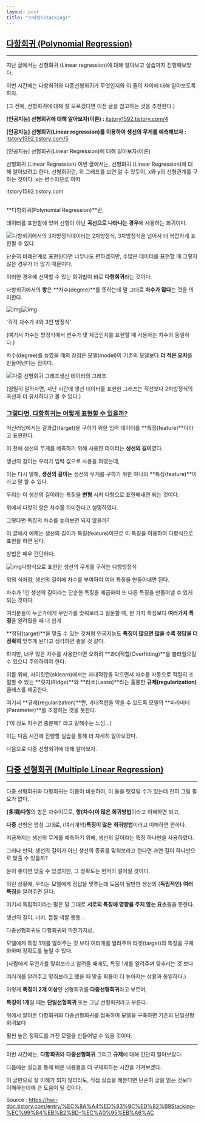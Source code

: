 ```yaml
---
layout: post
title: "스태킹(Stacking)"
---
```


## [**다항회귀 (Polynomial Regression)**](https://itstory1592.tistory.com/6#%EB%-B%A-%ED%--%AD%ED%-A%-C%EA%B-%--%---Polynomial%--Regression-)

------

 

 

지난 글에서는 선형회귀 (Linear regression)에 대해 알아보고 실습까지 진행해보았다.

이번 시간에는 다항회귀와 다중선형회귀가 무엇인지와 이 둘의 차이에 대해 알아보도록 하자.

 

 

(그 전에, 선형회귀에 대해 잘 모르겠다면 이전 글을 참고하는 것을 추천한다.)

**[인공지능] 선형회귀에 대해 알아보자(이론) :** [itstory1592.tistory.com/4](https://itstory1592.tistory.com/4)

**[인공지능] 선형회귀(Linear regression)를 이용하여 생선의 무게를 예측해보자 :** [i](https://itstory1592.tistory.com/5)[tstory1592.tistory.com/5](https://itstory1592.tistory.com/5)

 

 

[인공지능] 선형회귀(Linear Regression)에 대해 알아보자(이론)

선형회귀 (Linear Regression) 이번 글에서는, 선형회귀 (Linear Regression)에 대해 알아보려고 한다. 선형회귀란, 위 그래프를 보면 알 수 있듯이, x와 y의 선형관계를 구하는 것이다. x는 변수이므로 어떠

itstory1592.tistory.com

 

## [ ](https://itstory1592.tistory.com/6#%C-%A-)

 

**다항회귀(Polynomial Regression)**란,

데이터를 표현함에 있어 선형이 아닌 **곡선으로 나타나는 경우**에 사용하는 회귀이다.

 

 



![다항회귀에서의 3차방정식](https://blog.kakaocdn.net/dn/cMKf6P/btq4H02fnrI/tdpBKjRfPZq09Ect2NRDK0/img.png)데이터는 2차방정식, 3차방정식을 넘어서 더 복잡하게 표현될 수 있다.



 

 

단순히 비례관계로 표현된다면 너무나도 편하겠지만, 수많은 데이터를 표현할 때 그렇지 않은 경우가 더 많기 때문이다.

이러한 경우에 선택할 수 있는 회귀법이 바로 **다항회귀**라는 것이다.

다항회귀에서의 **항**은 **차수(degree)**를 뜻하는데 말 그대로 **차수가 많다**는 것을 의미한다.

 

 



![img](https://blog.kakaocdn.net/dn/cZYNCO/btq4DAROcNR/CKlklUYP8hznwmwKpypUOK/img.png)![img](https://blog.kakaocdn.net/dn/ynpX6/btq4CCPOjTO/aX0kOmAryGkkrtZLXwRt2k/img.png)

'각각 차수가 4와 3인 방정식'



(여기서 차수는 방정식에서 변수가 몇 제곱인지를 표현할 때 사용하는 차수와 동일하다.)

 

차수(degree)를 높였을 때의 장점은 모델(model)이 기존의 모델보다 **더 적은 오차**를 만들어낸다는 점이다.

 

 



![다중 선형회귀 그래프](https://blog.kakaocdn.net/dn/cADkWM/btq4Cr8lvyq/sOW0PEWKN6ISzNjCteXP70/img.png)생선 데이터의 그래프



(엄밀히 말하자면, 지난 시간에 생선 데이터를 표현한 그래프는 직선보다 2차방정식의 곡선과 더 유사하다고 볼 수 있다.)

 

 

### [**그렇다면, 다항회귀는 어떻게 표현할 수 있을까?**](https://itstory1592.tistory.com/6#%EA%B-%B-%EB%A-%--%EB%-B%A-%EB%A-%B-%-C%--%EB%-B%A-%ED%--%AD%ED%-A%-C%EA%B-%--%EB%-A%--%--%EC%--%B-%EB%--%BB%EA%B-%-C%--%ED%--%-C%ED%--%--%ED%--%A-%--%EC%--%--%--%EC%-E%--%EC%-D%--%EA%B-%-C%-F)

 

머신러닝에서는 결과값(target)을 구하기 위한 입력 데이터를 **특징(feature)**이라고 표현한다.

이 전에 생선의 무게를 예측하기 위해 사용한 데이터는 **생선의 길이**였다.

생선의 길이는 우리가 입력 값으로 사용을 하였는데,

이는 다시 말해, **생선의 길이**는 생선의 무게를 구하기 위한 하나의 **특징(feature)**이라고 말 할 수 있다.

 

우리는 이 생선의 길이라는 특징을 **변형** 시켜 다항으로 표현해내면 되는 것이다.

위에서 다항의 항은 차수를 의미한다고 설명하였다.

그렇다면 특징의 차수를 높여보면 되지 않을까?

 

이 글에서 예제는 생선의 길이가 특징(feature)이므로 이 특징을 이용하여 다항식으로 표현을 하면 된다.

방법은 매우 간단하다.

 



![img](https://blog.kakaocdn.net/dn/bI65cv/btq4ErzR4kz/KHVyMZvtsBKNNz7wGJBoL1/img.png)다항식으로 표현한 생선의 무게를 구하는 다항방정식



 

위의 식처럼, 생선의 길이에 차수를 부여하여 여러 특징을 만들어내면 된다.

차수가 1인 생선의 길이라는 단순한 특징을 제곱하여 또 다른 특징을 만들어낼 수 있게 되는 것이다.

여러분들이 누군가에게 무언가를 맞춰보라고 질문할 때, 한 가지 특징보다 **여러가지 특징**을 알려줬을 때 더 쉽게

**정답(target)**을 맞출 수 있는 것처럼 인공지능도 **특징이 많으면 많을 수록 정답을 더 정확히** 맞추게 된다고 생각하면 좋을 것 같다.

하지만, 너무 많은 차수를 사용한다면 오히려 **과대적합(Overfitting)**을 불러일으킬 수 있으니 주의하여야 한다.

이를 위해, 사이킷런(sklearn)에서는 과대적합을 막으면서 차수를 자동으로 적절히 조절할 수 있는 **릿지(Ridge)**와 **라쏘(Lasso)**라는 훌륭한 **규제(regularization)** 클래스를 제공한다.

 

여기서 **규제(regularization)**란, 과대적합을 막을 수 있도록 모델의 **파라미터(Parameter)**를 조정하는 것을 뜻한다.

('이 정도 차수면 충분해!' 라고 말해주는 느낌...)

 

이는 다음 시간에 진행할 실습을 통해 더 자세히 알아보겠다.

다음으로 다중 선형회귀에 대해 알아보자.

 

 

## [**다중 선형회귀 (Multiple Linear Regression)**](https://itstory1592.tistory.com/6#%EB%-B%A-%EC%A-%--%--%EC%--%A-%ED%--%--%ED%-A%-C%EA%B-%--%---Multiple%C-%A-%--Linear%--Regression-)

------

 

다중 선형회귀와 다항회귀는 이름이 비슷하여, 이 둘을 헷갈릴 수가 있는데 전혀 그럴 필요가 없다.

**(多項)다항**의 항은 차수이므로, **항(차수)이 많은 회귀방법**이라고 이해하면 되고,

**다중** 선형은 명칭 그대로, (여러개의)**특징이 많은** **회귀방법**이라고 이해하면 편하다.

 

지금까지는 생선의 무게를 예측하기 위해, 생선의 길이라는 특징 하나만을 사용하였다.

그러나 만약, 생선의 길이가 아닌 생선의 종류를 맞춰보라고 한다면 과연 길이 하나만으로 맞출 수 있을까?

운이 좋다면 맞출 수 있겠지만, 그 정확도는 현저히 떨어질 것이다.

 

이런 상황에, 우리는 모델에게 정답을 맞추는데 도움이 될만한 생선의 (**독립적인)** **여러 특징**을 알려주면 된다.

여기서 독립적이라는 말은 말 그대로 **서로의 특징에 영향을 주지 않는 요소**들을 뜻한다.

생선의 길이, 너비, 껍질 색깔 등등...

다중선형회귀도 다항회귀와 마찬가지로,

모델에게 특징 1개를 알려주는 것 보다 여러개를 알려주며 타겟(target)의 특징을 구체화하며 정확도를 높일 수 있다.

(사람에게 무언가를 맞춰보라고 알려줄 때에도, 특징 1개를 알려주며 맞추라는 것 보다

여러개를 알려주고 맞춰보라고 했을 때 맞출 확률이 더 높아지는 상황과 동일하다.)

 

 

이렇게 **특징이 2개 이상**인 선형회귀를 **다중선형회귀**라고 부르며,

**특징이 1개**일 때는 **단일선형회귀** 또는 그냥 선형회귀라고 부른다.

 

위에서 알아본 다항회귀와 다중선형회귀를 접목하여 모델을 구축하면 기존의 단일선형회귀보다

훨씬 높은 정확도를 가진 모델을 만들어낼 수 있을 것이다.

 

 

------

 

 

이번 시간에는, **다항회귀**와 **다중선형회귀** 그리고 **규제**에 대해 간단히 알아보았다.

다음에는 실습을 통해 배운 내용들을 더 구체화하는 시간을 가져보겠다.

이 글만으로 잘 이해가 되지 않더라도, 직접 실습을 해본다면 단순히 글을 읽는 것보다 이해하는데에 큰 도움이 될 것이다.



Source : https://hwi-doc.tistory.com/entry/%EC%8A%A4%ED%83%9C%ED%82%B9Stacking-%EC%99%84%EB%B2%BD-%EC%A0%95%EB%A6%AC
